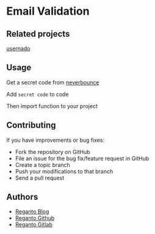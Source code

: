 # Email Validation

## Related projects
[usernado](https://github.com/reganto/usernado)

## Usage

Get a secret code from [neverbounce](https://neverbounce.com/)

Add `secret code` to code

Then import function to your project

## Contributing

If you have improvements or bug fixes:

* Fork the repository on GitHub
* File an issue for the bug fix/feature request in GitHub
* Create a topic branch
* Push your modifications to that branch
* Send a pull request

## Authors

* [Reganto Blog](http://reganto.blog.ir)
* [Reganto Github](https://github.com/reganto)
* [Reganto Gitlab](https://gitlab.com/reganto)
